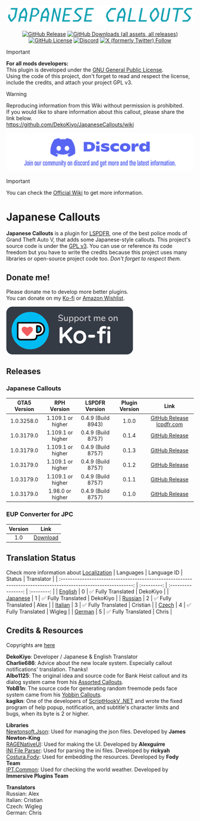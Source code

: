 
<p align="center">
<img src="./Image/Logo.png">
</p>

<p align="center">
    <a href="https://github.com/DekoKiyo/JapaneseCallouts/releases/latest"><img alt="GitHub Release" src="https://img.shields.io/github/v/release/DekoKiyo/JapaneseCallouts?style=flat&logo=GitHub&label=Latest%20Release"></a>
    <a href="https://github.com/DekoKiyo/JapaneseCallouts/releases/latest"><img alt="GitHub Downloads (all assets, all releases)" src="https://img.shields.io/github/downloads/DekoKiyo/JapaneseCallouts/total?style=flat&logo=GitHub&label=Downloads"></a>
    <a href="https://github.com/DekoKiyo/JapaneseCallouts?tab=GPL-3.0-1-ov-file#readme"><img alt="GitHub License" src="https://img.shields.io/github/license/DekoKiyo/JapaneseCallouts?style=flat&logo=GitHub&label=GPL%20License"></a>
    <a href="https://discord.gg/aBer7YvDPA"><img alt="Discord" src="https://img.shields.io/discord/1067619328670830682?style=flat&logo=Discord&label=Discord%20Server"></a>
    <a href="https://twitter.com/DekoKiyomori"><img alt="X (formerly Twitter) Follow" src="https://img.shields.io/twitter/follow/DekoKiyomori?style=social&logo=X"></a>
</p>

> [!IMPORTANT]
> **For all mods developers:**<br/>
> This plugin is developed under the [GNU General Public License](https://github.com/DekoKiyo/JapaneseCallouts?tab=GPL-3.0-1-ov-file#readme).<br/>
> Using the code of this project, don't forget to read and respect the license, include the credits, and attach your project GPL v3.

> [!WARNING]
> Reproducing information from this Wiki without permission is prohibited.<br/>
> If you would like to share information about this callout, please share the link below.<br/>
> https://github.com/DekoKiyo/JapaneseCallouts/wiki

[![Discord](./Image/Discord.png)](https://discord.gg/aBer7YvDPA)

> [!IMPORTANT]
> You can check the [Official Wiki](https://github.com/DekoKiyo/JapaneseCallouts/wiki) to get more information.

# Japanese Callouts
**Japanese Callouts** is a plugin for [LSPDFR](https://www.lcpdfr.com/lspdfr), one of the best police mods of Grand Theft Auto V, that adds some Japanese-style callouts. This project's source code is under the [GPL v3](https://github.com/DekoKiyo/JapaneseCallouts?tab=GPL-3.0-1-ov-file#readme). You can use or reference its code freedom but you have to write the credits because this project uses many libraries or open-source project code too. _Don't forget to respect them._

## Donate me!
Please donate me to develop more better plugins.<br/>
You can donate on my [Ko-fi](https://ko-fi.com/dekokiyo) or [Amazon Wishlist](https://www.amazon.jp/hz/wishlist/ls/FBE1V5T8HB1M?ref_=wl_share).

[![ko-fi](https://raw.githubusercontent.com/DekoKiyo/JapaneseCallouts/main/Image/Ko-fi.png)](https://ko-fi.com/dekokiyo)

## Releases
### Japanese Callouts
| GTA5 Version |    RPH Version    |   LSPDFR Version   | Plugin Version |                                                                                    Link                                                                                    |
| :----------: | :---------------: | :----------------: | :------------: | :------------------------------------------------------------------------------------------------------------------------------------------------------------------------: |
|  1.0.3258.0  | 1.109.1 or higher | 0.4.9 (Build 8943) |     1.0.0      | [GitHub Release](https://github.com/DekoKiyo/JapaneseCallouts/releases/tag/1.0.0) [lcpdfr.com](https://www.lcpdfr.com/downloads/gta5mods/scripts/47879-japanese-callouts/) |
|  1.0.3179.0  | 1.109.1 or higher | 0.4.9 (Build 8757) |     0.1.4      |                                             [GitHub Release](https://github.com/DekoKiyo/JapaneseCallouts/releases/tag/0.1.4)                                              |
|  1.0.3179.0  | 1.109.1 or higher | 0.4.9 (Build 8757) |     0.1.3      |                                             [GitHub Release](https://github.com/DekoKiyo/JapaneseCallouts/releases/tag/0.1.3)                                              |
|  1.0.3179.0  | 1.109.1 or higher | 0.4.9 (Build 8757) |     0.1.2      |                                             [GitHub Release](https://github.com/DekoKiyo/JapaneseCallouts/releases/tag/0.1.2)                                              |
|  1.0.3179.0  | 1.109.1 or higher | 0.4.9 (Build 8757) |     0.1.1      |                                             [GitHub Release](https://github.com/DekoKiyo/JapaneseCallouts/releases/tag/0.1.1)                                              |
|  1.0.3179.0  | 1.98.0 or higher  | 0.4.9 (Build 8757) |     0.1.0      |                                            [GitHub Release](https://github.com/DekoKiyo/JapaneseCallouts/releases/tag/0.1.0.0)                                             |

### EUP Converter for JPC
| Version |                                               Link                                                |
| :-----: | :-----------------------------------------------------------------------------------------------: |
|   1.0   | [Download](https://github.com/DekoKiyo/JapaneseCallouts/releases/download/0.1.1/EUPConverter.zip) |

## Translation Status
Check more information about [Localization](https://github.com/DekoKiyo/JapaneseCallouts/wiki/Localization)
|                                                   Languages                                                    | Language ID |       Status       | Translator |
| :------------------------------------------------------------------------------------------------------------: | :---------: | :----------------: | :--------: |
| [English](https://github.com/DekoKiyo/JapaneseCallouts/blob/crowdin/JapaneseCallouts/Localization/en-US.json)  |      0      | ✅ Fully Translated |  DekoKiyo  |
| [Japanese](https://github.com/DekoKiyo/JapaneseCallouts/blob/crowdin/JapaneseCallouts/Localization/ja-JP.json) |      1      | ✅ Fully Translated |  DekoKiyo  |
| [Russian](https://github.com/DekoKiyo/JapaneseCallouts/blob/crowdin/JapaneseCallouts/Localization/ru-RU.json)  |      2      | ✅ Fully Translated |    Alex    |
| [Italian](https://github.com/DekoKiyo/JapaneseCallouts/blob/crowdin/JapaneseCallouts/Localization/it-IT.json)  |      3      | ✅ Fully Translated |  Cristian  |
|  [Czech](https://github.com/DekoKiyo/JapaneseCallouts/blob/crowdin/JapaneseCallouts/Localization/cs-CZ.json)   |      4      | ✅ Fully Translated |   Wigleg   |
|  [German](https://github.com/DekoKiyo/JapaneseCallouts/blob/crowdin/JapaneseCallouts/Localization/de-DE.json)  |      5      | ✅ Fully Translated |   Chris    |

## Credits & Resources
Copyrights are [here](https://github.com/DekoKiyo/JapaneseCallouts/wiki/Copyrights)

**DekoKiyo**: Developer / Japanese & English Translator<br/>
**Charlie686**: Advice about the new locale system. Especially callout notifications' translation. Thanks!<br/>
**Albo1125**: The original idea and source code for Bank Heist callout and its dialog system came from his [Assorted Callouts](https://github.com/Albo1125/Assorted-Callouts).<br/>
**YobB1n**: The source code for generating random freemode peds face system came from his [Yobbin Callouts](https://github.com/YobB1n/YobbinCallouts).<br/>
**kagikn**: One of the developers of [ScriptHookV .NET](https://github.com/scripthookvdotnet/scripthookvdotnet) and wrote the fixed program of help popup, notification, and subtitle's character limits and bugs, when its byte is 2 or higher.<br/>

**Libraries**<br/>
[Newtonsoft.Json](https://www.newtonsoft.com/json): Used for managing the json files. Developed by **James Newton-King**<br/>
[RAGENativeUI](https://github.com/Alexguirre/RAGENativeUI): Used for making the UI. Developed by **Alexguirre**<br/>
[INI File Parser](https://github.com/rickyah/ini-parser): Used for parsing the ini files. Developed by **rickyah**<br/>
[Costura.Fody](https://github.com/Fody/Costura): Used for embedding the resources. Developed by **Fody Team**<br/>
[IPT.Common](https://github.com/Immersive-Plugins-Team/IPT.Common): Used for checking the world weather. Developed by **Immersive Plugins Team**

**Translators**<br/>
Russian: Alex<br/>
Italian: Cristian<br/>
Czech: Wigleg<br/>
German: Chris<br/>